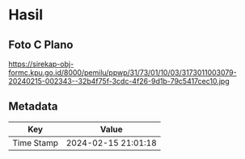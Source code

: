 # Hasil

## Foto C Plano

https://sirekap-obj-formc.kpu.go.id/8000/pemilu/ppwp/31/73/01/10/03/3173011003079-20240215-002343--32b4f75f-3cdc-4f26-9d1b-79c5417cec10.jpg


## Metadata

| Key        | Value               |
| ---------- | ------------------- |
| Time Stamp | 2024-02-15 21:01:18 |



